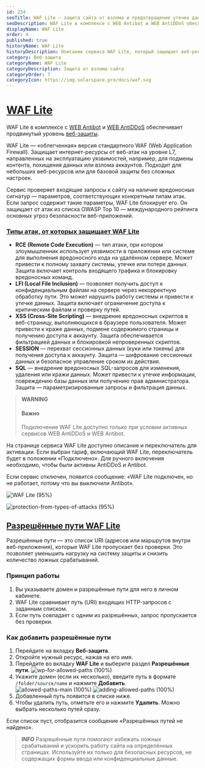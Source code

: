 ```yaml
---
id: 234
seoTitle: WAF Lite — защита сайта от взлома и предотвращение утечек данных
seoDescription: WAF Lite в комплексе с WEB Antibot и WEB AntiDDoS обеспечивает продвинутый уровень веб-защиты. Лёгкая версия стандартного WAF (Web Application Firewall) защищает от веб-атак на уровне L7, направленных на эксплуатацию уязвимостей
displayName: WAF Lite
order: 4
published: true
historyName: WAF Lite
historyDescription: Описание сервиса WAF Lite, который защищает веб-ресурсы от атак, направленных на эксплуатацию уязвимостей
category: Веб-защита
categoryName: WAF Lite
categoryDescription: Защита от взлома сайта
categoryOrder: 7
categoryIcon: https://img.solarspace.pro/docs/waf.svg
---
```


# [WAF Lite](waf-lite)

WAF Lite в комплексе с [WEB Antibot]([216]) и [WEB AntiDDoS]([217]) обеспечивает продвинутый уровень [веб-защиты]([240]).

WAF Lite — «облегченная» версия стандартного WAF (Web Application Firewall). Защищает интернет-ресурсы от веб-атак на уровне L7, направленных на эксплуатацию уязвимостей, например, для подмены контента, похищения данных или взлома аккаунтов. Подходит для небольших веб-ресурсов или для базовой защиты без сложных настроек.

Сервис проверяет входящие запросы к сайту на наличие вредоносных сигнатур — параметров, соответствующих конкретным типам атак. Если запрос содержит такие параметры, WAF Lite блокирует его. Он защищает от атак из списка OWASP Top 10 — международного рейтинга основных угроз безопасности веб-приложений.

### [Типы атак, от которых защищает WAF Lite](types-of-attacks-for-waf)

* **RCE (Remote Code Execution)** — тип атаки, при котором злоумышленник использует уязвимости в приложении или системе для выполнения вредоносного кода на удалённом сервере. Может привести к полному захвату системы, утечке или потере данных. Защита включает контроль входящего трафика и блокировку вредоносных команд.
* **LFI (Local File Inclusion)** — позволяет получить доступ к конфиденциальным файлам на сервере через некорректную обработку пути. Это может нарушить работу системы и привести к утечке данных. Защита включает ограничение доступа к критическим файлам и проверку путей.
* **XSS (Cross-Site Scripting)** — внедрение вредоносных скриптов в веб-страницу, выполняющихся в браузере пользователя. Может привести к краже данных, подмене содержимого страницы и получению доступа к аккаунту. Защита обеспечивается фильтрацией данных и блокировкой непроверенных скриптов.
* **SESSION** — перехват сессионных данных (куки или токены) для получения доступа к аккаунту. Защита — шифрование сессионных данных и безопасное управление сроком их действия.
* **SQL** — внедрение вредоносных SQL-запросов для изменения, удаления или кражи данных. Может привести к утечке информации, повреждению базы данных или получению прав администратора. Защита — параметризированные запросы и фильтрация данных.

> **WARNING**
>
> #### Важно
>
> Подключение WAF Lite доступно только при условии активных сервисов WEB AntiDDoS и WEB Antibot.

На странице сервиса WAF Lite доступно описание и переключатель для активации. Если выбран тариф, включающий WAF Lite, переключатель будет в положении «Подключено». Для ручного включения необходимо, чтобы были активны AntiDDoS и Antibot.

Если сервис отключен, появится сообщение: «WAF Lite подключен, но не работает, потому что вы выключили Antibot».

![WAF Lite (95%)](https://img.solarspace.pro/docs/field-waf.jpg "waf-lite")

![protection-from-types-of-attacks (95%)](https://img.solarspace.pro/docs/protection-from-types-of-attacks-waf.jpg "Защита от типов атак")


## [Разрешённые пути WAF Lite](allowed-paths-for-waf-lite)

Разрешённые пути — это список URI (адресов или маршрутов внутри веб-приложения), которые WAF Lite пропускает без проверки. Это позволяет уменьшить нагрузку на систему защиты и снизить количество ложных срабатываний.

### Принцип работы

1. Вы указываете домен и разрешённые пути для него в личном кабинете.
2. WAF Lite сравнивает путь (URI) входящих HTTP-запросов с заданным списком.
3. Если путь совпадает с одним из разрешённых, запрос пропускается без проверки.

### Как добавить разрешённые пути

1. Перейдите на вкладку **Веб‑защита**.
2. Откройте нужный ресурс, нажав на его имя.
3. Перейдите во вкладку **WAF Lite** и выберите раздел **Разрешённые пути**.
![wp-for-allowed-paths (100%)](https://img.solarspace.pro/docs/on-prem/web-protection/allowed-paths.png "Веб‑защита для разрешённых путей")
4. Укажите домен (если их несколько), введите путь в формате `/folder/source/name` и нажмите **Добавить**.
 ![allowed-paths-main (100%)](https://img.solarspace.pro/docs/on-prem/web-protection/allowed-paths-1.png "Главная страница раздела 'Разрешённые пути'")
   ![adding-allowed-paths (100%)](https://img.solarspace.pro/docs/on-prem/web-protection/allowed-paths-2.png "Пример добавленного пути")
5. Добавленный путь появится в списке ниже.
6. Чтобы удалить путь, отметьте его и нажмите **Удалить**. Можно выбрать несколько путей сразу.

Если список пуст, отобразится сообщение «Разрешённых путей не найдено».

> **INFO**
Разрешённые пути помогают избежать ложных срабатываний и ускорить работу сайта на определённых страницах. Используйте их только для безопасных ресурсов, не содержащих формы ввода или конфиденциальные данные.
